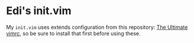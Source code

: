 # Edi's init.vim

My `init.vim` uses extends configuration from this repository: [The Ultimate vimrc](https://github.com/amix/vimrc), so be sure to install that first before using these.
